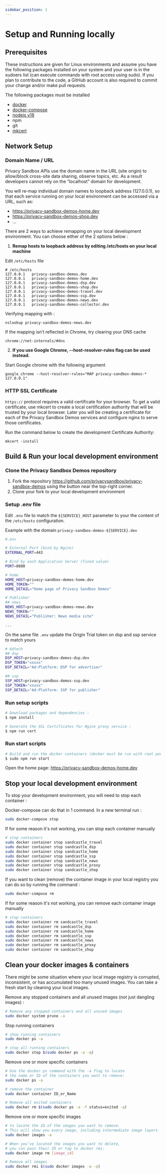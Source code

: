 ```yaml
---
sidebar_position: 1
---
```


# Setup and Running locally

## Prerequisites

These instructions are given for Linux environments and assume you have the following packages installed on your system and your user is in the sudoers list (can execute commands with root access using sudo). If you plan to contribute to the code, a GitHub account is also required to commit your change and/or make pull requests.

The following packages must be installed

- [docker](https://docs.docker.com/engine/install/)
- [docker-compose](https://docs.docker.com/compose/install/)
- [nodejs v18](https://nodejs.org/)
- npm
- git
- [mkcert](https://github.com/FiloSottile/mkcert)

## Network Setup

### Domain Name / URL

Privacy Sandbox APIs use the domain name in the URL (site origin) to allow/block cross-site data sharing, observe topics, etc. As a result developers cannot rely on the “localhost” domain for development.

You will re-map individual domain names to loopback address (127.0.0.1), so that each service running on your local environment can be accessed via a URL, such as:

- https://privacy-sandbox-demos-home.dev
- https://privacy-sandbox-demos-shop.dev
- …

There are 2 ways to achieve remapping on your local development environment. You can choose either of the 2 options below :

1. **Remap hosts to loopback address by editing /etc/hosts on your local machine**

Edit `/etc/hosts` file

```
# /etc/hosts
127.0.0.1	privacy-sandbox-demos.dev
127.0.0.1	privacy-sandbox-demos-home.dev
127.0.0.1	privacy-sandbox-demos-dsp.dev
127.0.0.1	privacy-sandbox-demos-shop.dev
127.0.0.1	privacy-sandbox-demos-travel.dev
127.0.0.1	privacy-sandbox-demos-ssp.dev
127.0.0.1	privacy-sandbox-demos-news.dev
127.0.0.1	privacy-sandbox-demos-collector.dev
```

Verifying mapping with :

```shell
nslookup privacy-sandbox-demos-news.dev
```

If the mapping isn’t reflected in Chrome, try clearing your DNS cache

`chrome://net-internals/#dns`

2. **If you use Google Chrome, --host-resolver-rules flag can be used instead.**

Start Google chrome with the following argument

```shell
google_chrome --host-resolver-rules="MAP privacy-sandbox-demos-* 127.0.0.1"
```

### HTTP SSL Certificate

`https://` protocol requires a valid certificate for your browser. To get a valid certificate, use mkcert to create a local certification authority that will be trusted by your local browser. Later you will be creating a certificate for each of the Privacy Sandbox Demos services and configure nginx to serve those certificates.

Run the command below to create the development Certificate Authority:

```shell
mkcert -install
```

## Build & Run your local development environment

### Clone the Privacy Sandbox Demos repository

1. Fork the repository https://github.com/privacysandbox/privacy-sandbox-demos using the button near the top-right corner.
2. Clone your fork to your local development environment

### Setup .env file

Edit `.env` file to match the `${SERVICE}_HOST` parameter to your the content of the `/etc/hosts` configuration.

Example with the domain `privacy-sandbox-demos-${SERVICE}.dev`

```sh
#.env

# External Port (bind by Nginx)
EXTERNAL_PORT=443

# Bind by each Application Server (fixed value)
PORT=8080

# home
HOME_HOST=privacy-sandbox-demos-home.dev
HOME_TOKEN=""
HOME_DETAIL="Home page of Privacy Sandbox Demos"

# Publisher
## news
NEWS_HOST=privacy-sandbox-demos-news.dev
NEWS_TOKEN=""
NEWS_DETAIL="Publisher: News media site"

...
```

On the same file `.env` update the Origin Trial token on dsp and ssp service to match yours

```sh
# Adtech
## dsp
DSP_HOST=privacy-sandbox-demos-dsp.dev
DSP_TOKEN="xxxxx"
DSP_DETAIL="Ad-Platform: DSP for advertiser"

## ssp
SSP_HOST=privacy-sandbox-demos-ssp.dev
SSP_TOKEN="xxxxx"
SSP_DETAIL="Ad-Platform: SSP for publisher"
```

### Run setup scripts

```sh
# Download packages and dependencies :
$ npm install

# Generate the SSL Certificates for Nginx proxy service :
$ npm run cert
```

### Run start scripts

```sh
# Build and run the docker containers (docker must be run with root permission) :
$ sudo npm run start
```

Open the home page: https://privacy-sandbox-demos-home.dev

## Stop your local development environment

To stop your development environment, you will need to stop each container :

Docker-compose can do that in 1 command. In a new terminal run :

```sh
sudo docker-compose stop
```

If for some reason it's not working, you can stop each container manually

```sh
# stop containers
sudo docker container stop sandcastle_travel
sudo docker container stop sandcastle_dsp
sudo docker container stop sandcastle_home
sudo docker container stop sandcastle_ssp
sudo docker container stop sandcastle_news
sudo docker container stop sandcastle_proxy
sudo docker container stop sandcastle_shop
```

If you want to clean (remove) the container image in your local registry you can do so by running the command :

```sh
sudo docker-compose rm
```

If for some reason it's not working, you can remove each container image manually

```sh
# stop containers
sudo docker container rm sandcastle_travel
sudo docker container rm sandcastle_dsp
sudo docker container rm sandcastle_home
sudo docker container rm sandcastle_ssp
sudo docker container rm sandcastle_news
sudo docker container rm sandcastle_proxy
sudo docker container rm sandcastle_shop
```

## Clean your docker images & containers

There might be some situation where your local image registry is corrupted, inconsistent, or has accumulated too many unused images. You can take a fresh start by cleaning your local images.

Remove any stopped containers and all unused images (not just dangling images) :

```sh
# Remove any stopped containers and all unused images
sudo docker system prune -a
```

Stop running containers

```sh
# show running containers
sudo docker ps -a

# stop all running containers
sudo docker stop $(sudo docker ps -a -q)
```

Remove one or more specific containers

```sh
# Use the docker ps command with the -a flag to locate
# the name or ID of the containers you want to remove:
sudo docker ps -a

# remove the container
sudo docker container ID_or_Name

# Remove all exited containers
sudo docker rm $(sudo docker ps -a -f status=exited -q)
```

Remove one or more specific images

```sh
# to locate the ID of the images you want to remove.
# This will show you every image, including intermediate image layers
sudo docker images -a

# When you’ve located the images you want to delete,
# you can pass their ID or tag to docker rmi:
sudo docker image rm [image_id]

# Remove all images
sudo docker rmi $(sudo docker images -a -q)
```
